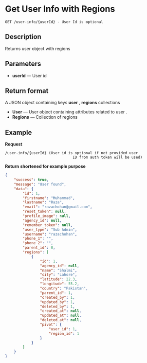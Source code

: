 # Get User Info with Regions

    GET /user-info/{userId} - User Id is optional

## Description
Returns user object with regions

## Parameters
- **userId** — User id

## Return format
A JSON object containing keys **user** , **regions** collections

- **User**      —  User object containing attributes related to user .
- **Regions**   —  Collection of regions


## Example
**Request**

    /user-info/{userId} (User id is optional if not provided user 
                                   ID from auth token will be used)

**Return** __shortened for example purpose__
``` json
{
    "success": true,
    "message": "User found",
    "data": {
        "id": 1,
        "firstname": "Muhammad",
        "lastname": "Raza",
        "email": "razachohan@gmail.com",
        "reset_token": null,
        "profile_image": null,
        "agency_id": null,
        "remember_token": null,
        "user_type": "Sub Admin",
        "username": "razachohan",
        "phone_1": "",
        "phone_2": "",
        "parent_id": 0,
        "regions": [
            {
                "id": 1,
                "agency_id": null,
                "name": "Shalmi",
                "city": "Lahore",
                "latitude": 22.3,
                "longitude": 55.2,
                "country": "Pakistan",
                "parent_id": 1,
                "created_by": 1,
                "updated_by": 1,
                "deleted_by": 1,
                "created_at": null,
                "updated_at": null,
                "deleted_at": null,
                "pivot": {
                    "user_id": 1,
                    "region_id": 1
                }
            }
        ]
    }
}
```
